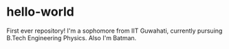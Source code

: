 # hello-world
First ever repository!
I'm a sophomore from IIT Guwahati, currently pursuing B.Tech Engineering Physics. Also I'm Batman.
